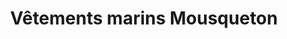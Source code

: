 ---
title: "Vêtements marins Mousqueton"
url: /auray/vetements-marins-mousqueton/
shop: vêtements
---
